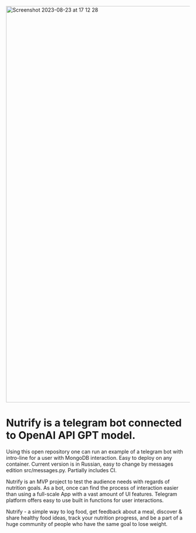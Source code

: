
<img width="1084" alt="Screenshot 2023-08-23 at 17 12 28" src="https://github.com/aleksglushko/nutrition_coach_tg_bot/assets/33725021/5f091976-2364-473a-bd10-efae7e914952">

# Nutrify is a telegram bot connected to OpenAI API GPT model. 
Using this open repository one can run an example of a telegram bot with intro-line for a user with MongoDB interaction. Easy to deploy on any container. Current version is in Russian, easy to change by messages edition src/messages.py. Partially includes CI.

Nutrify is an MVP project to test the audience needs with regards of nutrition goals. As a bot, once can find the process of interaction easier than using a full-scale App with a vast amount of UI features. Telegram platform offers easy to use built in functions for user interactions.

Nutrify - a simple way to log food, get feedback about a meal, discover & share healthy food ideas, track your nutrition progress, and be a part of a huge community of people who have the same goal to lose weight. 
